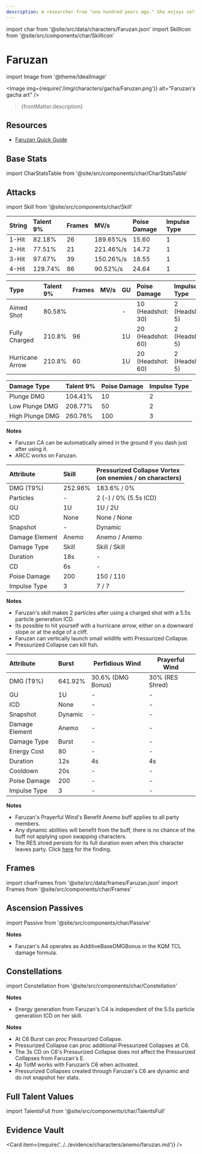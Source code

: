 ```yaml
---
description: A researcher from "one hundred years ago." She enjoys self-identifying as everyone's senior, and has significant knowledge of ancient scripts and machines of all kinds.
---
```


import char from '@site/src/data/characters/Faruzan.json'
import SkillIcon from '@site/src/components/char/SkillIcon'

# Faruzan

import Image from '@theme/IdealImage'

<Image img={require('/img/characters/gacha/Faruzan.png')} alt="Faruzan's gacha art" />
<blockquote>{frontMatter.description}</blockquote>

## Resources

* [Faruzan Quick Guide](https://keqingmains.com/q/faruzan-quickguide/)

## Base Stats

import CharStatsTable from '@site/src/components/char/CharStatsTable'

<CharStatsTable char={char} />

## Attacks

import Skill from '@site/src/components/char/Skill'

<Tabs queryString="ability">
<TabItem value='na' label='Normal Attacks'>
<SkillIcon char={char} skill='na' />
<div class='talent-columns'>
<Skill char={char} skill='na' sectionFilter='Normal Attack' />

| String | Talent 9% | Frames | MV/s      | Poise Damage | Impulse Type |
| :----- | :-------- | :----- | :-------- | :----------- | :----------- |
| 1-Hit  | 82.18%    | 26     | 189.65%/s | 15.60        | 1            |
| 2-Hit  | 77.51%    | 21     | 221.46%/s | 14.72        | 1            |
| 3-Hit  | 97.67%    | 39     | 150.26%/s | 18.55        | 1            |
| 4-Hit  | 129.74%   | 86     | 90.52%/s  | 24.64        | 1            |

</div>
<div class='talent-columns'>
<Skill char={char} skill='na' sectionFilter='Charged Attack' />

| Type            | Talent 9% | Frames | MV/s | GU  | Poise Damage        | Impulse Type      |
| :-------------- | :-------- | :----- | :--- | :-- | :------------------ | :---------------- |
| Aimed Shot      | 80.58%    |        |      | -   | 10 \(Headshot: 30\) | 2 \(Headshot: 5\) |
| Fully Charged   | 210.8%    | 96     |      | 1U  | 20 \(Headshot: 60\) | 2 \(Headshot: 5\) |
| Hurricane Arrow | 210.8%    | 60     |      | 1U  | 20 \(Headshot: 60\) | 2 \(Headshot: 5\) |

</div>
<div class='talent-columns'>
<Skill char={char} skill='na' sectionFilter='Plunging Attack' />

| Damage Type     | Talent 9% | Poise Damage | Impulse Type |
| :-------------- | :-------- | :----------- | :----------- |
| Plunge DMG      | 104.41%   | 10           | 2            |
| Low Plunge DMG  | 208.77%   | 50           | 2            |
| High Plunge DMG | 260.76%   | 100          | 3            |

</div>

**Notes**

* Faruzan CA can be automatically aimed in the ground if you dash just after using it.
* ARCC works on Faruzan.

</TabItem>

<TabItem value='e' label='Skill'>
<SkillIcon char={char} skill='e' />
<div class='talent-columns'>
<Skill char={char} skill='e' />

| Attribute      | Skill   | Pressurized Collapse Vortex<br />(on enemies / on characters) |
| :------------- | :------ | :------------------------------------------------------------ |
| DMG \(T9%\)    | 252.96% | 183.6% / 0%                                                   |
| Particles      | -       | 2 (-) / 0% (5.5s ICD)                                                   |
| GU             | 1U      | 1U / 2U                                                       |
| ICD            | None    | None / None                                                   |
| Snapshot       | -       | Dynamic                                                       |
| Damage Element | Anemo   | Anemo / Anemo                                                 |
| Damage Type    | Skill   | Skill / Skill                                                 |
| Duration       | 18s     | -                                                             |
| CD             | 6s      | -                                                             |
| Poise Damage   | 200     | 150 / 110                                                     |
| Impulse Type   | 3       | 7 / 7                                                         |

</div>

**Notes**

* Faruzan's skill makes 2 particles after using a charged shot with a 5.5s particle generation ICD.
* Its possible to hit yourself with a hurricane arrow, either on a downward slope or at the edge of a cliff.
* Faruzan can vertically launch small wildlife with Pressurized Collapse.
* Pressurized Collapse can kill fish.

</TabItem>

<TabItem value='q' label='Burst'>
<SkillIcon char={char} skill='q' />
<div class='talent-columns'>
<Skill char={char} skill='q'/>

| Attribute      | Burst   | Perfidious Wind   | Prayerful Wind  |
| :------------- | :------ | ----------------- | --------------- |
| DMG \(T9%\)    | 641.92% | 30.6% (DMG Bonus) | 30% (RES Shred) |
| GU             | 1U      | -                 | -               |
| ICD            | None    | -                 | -               |
| Snapshot       | Dynamic | -                 | -               |
| Damage Element | Anemo   | -                 | -               |
| Damage Type    | Burst   | -                 | -               |
| Energy Cost    | 80      | -                 | -               |
| Duration       | 12s     | 4s                | 4s              |
| Cooldown       | 20s     | -                 | -               |
| Poise Damage   | 200     | -                 | -               |
| Impulse Type   | 3       | -                 | -               |

</div>

**Notes**

* Faruzan's Prayerful Wind's Benefit Anemo buff applies to all party members.
* Any dynamic abilities will benefit from the buff, there is no chance of the buff not applying upon swapping characters.
* The RES shred persists for its full duration even when this character leaves party. Click [here](../../evidence/combat-mechanics/party-mechanics.md#debuffsteam-buffs-with-duration-persist-after-applier-leaves-party) for the finding. 

</TabItem>
</Tabs>

## Frames

import charFrames from '@site/src/data/frames/Faruzan.json'
import Frames from '@site/src/components/char/Frames'

<Frames data={charFrames} />

## Ascension Passives

import Passive from '@site/src/components/char/Passive'

<Tabs queryString="passive">
<TabItem value='passive' label='Passive'>
<Passive char={char} passive={2} />
</TabItem>

<TabItem value='a1' label='Ascension 1'>
<Passive char={char} passive={0} />
</TabItem>

<TabItem value="a4" label="Ascension 4">
<Passive char={char} passive={1} />  

**Notes**  

* Faruzan's A4 operates as AdditiveBaseDMGBonus in the KQM TCL damage formula.  
  
</TabItem>
</Tabs>

## Constellations

import Constellation from '@site/src/components/char/Constellation'

<Tabs queryString="constellation">
<TabItem value='c1' label='C1'>
<Constellation char={char} constellation={1} />
</TabItem>

<TabItem value='c2' label='C2'>
<Constellation char={char} constellation={2} />
</TabItem>

<TabItem value='c3' label='C3'>
<Constellation char={char} constellation={3} />
</TabItem>

<TabItem value='c4' label='C4'>
<Constellation char={char} constellation={4} />

**Notes**

* Energy generation from Faruzan's C4 is independent of the 5.5s particle generation ICD on her skill. 

</TabItem>

<TabItem value='c5' label='C5'>
<Constellation char={char} constellation={5} />
</TabItem>

<TabItem value='c6' label='C6'>
<Constellation char={char} constellation={6} />

**Notes**

* At C6 Burst can proc Pressurized Collapse.
* Pressurized Collapse can proc additional Pressurized Collapses at C6.
* The 3s CD on C6's Pressurized Collapse does not affect the Pressurized Collapses from Faruzan's E.
* 4p TotM works with Faruzan’s C6 when activated.
* Pressurized Collapses created through Faruzan's C6 are dynamic and do not snapshot her stats.
  
</TabItem>
</Tabs>

## Full Talent Values

import TalentsFull from '@site/src/components/char/TalentsFull'

<TalentsFull char={char}/>

## Evidence Vault

<Card item={require('../../evidence/characters/anemo/faruzan.md')} />
